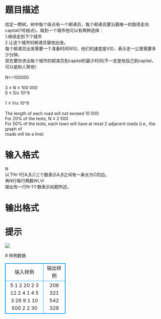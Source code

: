 # 

 
 # 题目描述 
<p>
给定一颗树，树中每个结点有一个邮递员，每个邮递员要沿着唯一的路径走向capital(1号结点)，每到一个城市他可以有两种选择：<br>1.继续走到下个城市<br>2.让这个城市的邮递员替他出发。<br>每个邮递员出发需要一个准备时间W[I]，他们的速度是V[I]，表示走一公里需要多少分钟。<br>现在要你求出每个城市的邮递员到capital的最少时间(不一定是他自己到capital，可以是别人帮他）<br><br>N<=100000<br><br>3 ≤  N ≤  100 000 <br>0 ≤  Si≤ 10^9<br> <br>1 ≤  Vi≤ 10^9<br> <br>The length of each road will not exceed 10 000 <br>For 20% of the tests, N ≤  2 500 <br>For 50% of the tests, each town will have at most 2 adjacent roads (i.e., the graph of <br>roads will be a line) </p> 

 
 # 输入格式 
<p>
N<br>以下N-1行A,B,C三个数表示A,B之间有一条长为C的边。<br>再N行每行两数Wi,Vi<br>输出有一行N-1个数表示如题所述。<br></p> 

 
 # 输出格式 
<p>
</p> 

 
 # 提示 
<p>
<img border="0" src="/source/joyoi/tyvj-2599/img/aHR0cDovL3d3dy5qb3lvaS5jbi9wcm9ibGVtL3R5dmotMjU5OS9wcm9ibGVtc19pbWFnZXMvMzA0MC8xNzY3LmpwZw==.jpg"> <br></p> 
# 样例数据
<style>
        table,table tr th, table tr td { border:1px solid #0094ff; }
        table { width: 200px; min-height: 25px; line-height: 25px; text-align: center; border-collapse: collapse;}   
    </style>
<table>
	<tr>
		<td>输入样例</td>
		<td>输出样例</td>
	</tr>
<tr><td>5 
1 2 20 
2 3 12 
2 4 1 
4 5 3 
26 9 
1 10 
500 2 
2 30 </td><td>206 321 542 328 </td></tr></table>
